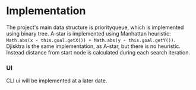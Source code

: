 # Implementation

The project's main data structure is priorityqueue, which is implemented using binary tree. 
A-star is implemented using Manhattan heuristic: ```Math.abs(x - this.goal.getX()) + Math.abs(y - this.goal.getY())```. 
Djisktra is the same implementation, as A-star, but there is no heuristic. Instead distance from start node is calculated
during each search iteration. 

### UI
CLI ui will be implemented at a later date.
